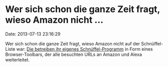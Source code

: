 Wer sich schon die ganze Zeit fragt, wieso Amazon nicht \...
============================================================

Date: 2013-07-13 23:16:29

Wer sich schon die ganze Zeit fragt, wieso Amazon nicht auf der
Schnüffel-Liste war: [Die betreiben ihr eigenes
Schnüffel-Programm](http://blog.kotowicz.net/2013/07/jealous-of-prism-use-amazon-1-button.html)
in Form eines Browser-Toolbars, der alle besuchten URLs an Amazon und
Alexa weiterleitet.
